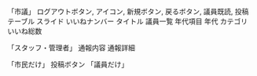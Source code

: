 「市議」
ログアウトボタン,
アイコン,
新規ボタン,
戻るボタン,
議員既読,
投稿テーブル
スライド
いいねナンバー
タイトル
議員一覧
年代項目
年代
カテゴリ
いいね総数

「スタッフ・管理者」
通報内容
通報詳細

「市民だけ」
投稿ボタン
「議員だけ」
